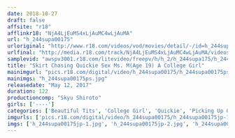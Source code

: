 ```yaml
---
date: 2018-10-27
draft: false
affsite: "r18"
afflinkr18: "NjA4LjEuMS4xLjAuMC4wLjAuMA"
url: "h_244supa00175"
urloriginal: "http://www.r18.com/videos/vod/movies/detail/-/id=h_244supa00175"
urlfinal: "http://media.r18.com/track/NjA4LjEuMS4xLjAuMC4wLjAuMA/videos/vod/movies/detail/-/id=h_244supa00175"
samplevid: "awspv3001.r18.com/litevideo/freepv/h/h_2/h_244supa175/h_244supa175_dmb_w.mp4"
title: "Skirt Chasing Quickie Sex Ms. M(Age 19) A College Girl"
mainimgurl: "pics.r18.com/digital/video/h_244supa00175/h_244supa00175ps.jpg"
mainimgs: "h_244supa00175ps.jpg"
releasedate: "May 12, 2017"
duration: 122
productioncomp: "Skyu Shiroto"
girls: ['----']
categories: ['Beautiful Tits', 'College Girl', 'Quickie', 'Picking Up Girls', 'Amateur', 'Hi-Def']
imgurls: ['pics.r18.com/digital/video/h_244supa00175/h_244supa00175jp-1.jpg', 'pics.r18.com/digital/video/h_244supa00175/h_244supa00175jp-2.jpg', 'pics.r18.com/digital/video/h_244supa00175/h_244supa00175jp-3.jpg', 'pics.r18.com/digital/video/h_244supa00175/h_244supa00175jp-4.jpg', 'pics.r18.com/digital/video/h_244supa00175/h_244supa00175jp-5.jpg', 'pics.r18.com/digital/video/h_244supa00175/h_244supa00175jp-6.jpg', 'pics.r18.com/digital/video/h_244supa00175/h_244supa00175jp-7.jpg', 'pics.r18.com/digital/video/h_244supa00175/h_244supa00175jp-8.jpg', 'pics.r18.com/digital/video/h_244supa00175/h_244supa00175jp-9.jpg', 'pics.r18.com/digital/video/h_244supa00175/h_244supa00175jp-10.jpg', 'pics.r18.com/digital/video/h_244supa00175/h_244supa00175jp-11.jpg', 'pics.r18.com/digital/video/h_244supa00175/h_244supa00175jp-12.jpg', 'pics.r18.com/digital/video/h_244supa00175/h_244supa00175jp-13.jpg', 'pics.r18.com/digital/video/h_244supa00175/h_244supa00175jp-14.jpg', 'pics.r18.com/digital/video/h_244supa00175/h_244supa00175jp-15.jpg', 'pics.r18.com/digital/video/h_244supa00175/h_244supa00175jp-16.jpg', 'pics.r18.com/digital/video/h_244supa00175/h_244supa00175jp-17.jpg', 'pics.r18.com/digital/video/h_244supa00175/h_244supa00175jp-18.jpg', 'pics.r18.com/digital/video/h_244supa00175/h_244supa00175jp-19.jpg', 'pics.r18.com/digital/video/h_244supa00175/h_244supa00175jp-20.jpg']
imgs: ['h_244supa00175jp-1.jpg', 'h_244supa00175jp-2.jpg', 'h_244supa00175jp-3.jpg', 'h_244supa00175jp-4.jpg', 'h_244supa00175jp-5.jpg', 'h_244supa00175jp-6.jpg', 'h_244supa00175jp-7.jpg', 'h_244supa00175jp-8.jpg', 'h_244supa00175jp-9.jpg', 'h_244supa00175jp-10.jpg', 'h_244supa00175jp-11.jpg', 'h_244supa00175jp-12.jpg', 'h_244supa00175jp-13.jpg', 'h_244supa00175jp-14.jpg', 'h_244supa00175jp-15.jpg', 'h_244supa00175jp-16.jpg', 'h_244supa00175jp-17.jpg', 'h_244supa00175jp-18.jpg', 'h_244supa00175jp-19.jpg', 'h_244supa00175jp-20.jpg']
---
```

